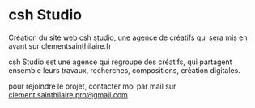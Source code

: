 # csh Studio
Création du site web csh studio, une agence de créatifs qui sera mis en avant sur clementsainthilaire.fr

csh Studio est une agence qui regroupe des créatifs, qui partagent ensemble leurs travaux, recherches, compositions, création digitales.

pour rejoindre le projet, contacter moi par mail sur clement.sainthilaire.pro@gmail.com

